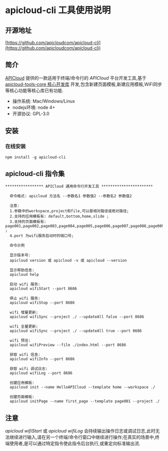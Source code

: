 # apicloud-cli 工具使用说明

## 开源地址

[https://github.com/apicloudcom/apicloud-cli](https://github.com/apicloudcom/apicloud-cli)

## 简介

[APICloud](http://www.apicloud.com/) 提供的一款适用于终端/命令行的 *APICloud* 平台开发工具,基于 [apicloud-tools-core 核心开发库](https://www.npmjs.com/package/apicloud-tools-core) 开发,包含新建页面模板,新建应用模板,WiFi同步等核心功能等核心库已有功能.

* 操作系统: Mac/Windows/Linux
* nodejs环境: node 4+
* 开源协议: GPL-3.0

## 安装

### 在线安装

```shell
npm install -g apicloud-cli
```

## apicloud-cli 指令集

```
***************** APICloud 通用命令行开发工具 ***********************

  命令格式: apicloud 方法名 --参数名1 参数值2 --参数名2 参数值2

  注意:
  1.参数中的workspace,project和file,可以是相对路径或绝对路径;
  2.支持的应用模板有: default,bottom,home,slide ;
  3.支持的页面模板有: page001,page002,page003,page004,page005,page006,page007,page008,page009,page010,page011,page012,page013,page014,page015,page016,page017,page018,page019,page020,page021,page022,page023,page024,page025,page026 ;
  4.port 为wifi服务启动时的端口号;

  命令示例

  显示版本号:
  apicloud version 或 apicloud -v 或 apicloud --version

  显示帮助信息:
  apicloud help

  启动 wifi 服务:
  apicloud wifiStart --port 8686

  停止 wifi 服务:
  apicloud wifiStop --port 8686

  wifi 增量更新:
  apicloud wifiSync --project ./ --updateAll false --port 8686

  wifi 全量更新:
  apicloud wifiSync --project ./ --updateAll true --port 8686

  wifi 预览:
  apicloud wifiPreview --file ./index.html --port 8686

  获取 wifi 信息:
  apicloud wifiInfo --port 8686

  获取 wifi 调试日志:
  apicloud wifiLog --port 8686

  创建应用模板:
  apicloud init --name HelloAPICloud --template home --workspace ./

  创建页面模板:
  apicloud initPage --name first_page --template page001 --project ./
```

## 注意

*apicloud wifiStart* 或 *apicloud wifiLog* 会持续输出操作日志或调试日志,此时无法继续进行输入,请在另一个终端/命令行窗口中继续进行操作;在真实的场景中,终端使用者,是可以通过特定指令使此指令后台执行,或重定向标准输出流.
